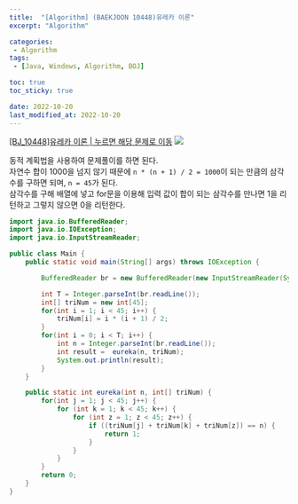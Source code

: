 ```yaml
---
title:  "[Algorithm] (BAEKJOON 10448)유레카 이론"
excerpt: "Algorithm"

categories:
 - Algorithm
tags:
 - [Java, Windows, Algorithm, BOJ]

toc: true
toc_sticky: true

date: 2022-10-20
last_modified_at: 2022-10-20
---
```


[[BJ_10448]유레카 이론 | 누르면 해당 문제로 이동](https://www.acmicpc.net/problem/10448)
![](https://user-images.githubusercontent.com/77063888/198117382-ebc874b7-b9b3-447f-bf4e-d30e8a34b25e.png)

동적 계획법을 사용하여 문제풀이를 하면 된다.<br>
자연수 합이 1000을 넘지 않기 때문에 `n * (n + 1) / 2 = 1000`이 되는 만큼의 삼각수를 구하면 되며, `n = 45`가 된다. <br>
삼각수를 구해 배열에 넣고 for문을 이용해 입력 값이 합이 되는 삼각수를 만나면 1을 리턴하고 그렇지 않으면 0을 리턴한다.

```java
import java.io.BufferedReader;
import java.io.IOException;
import java.io.InputStreamReader;

public class Main {
    public static void main(String[] args) throws IOException {

        BufferedReader br = new BufferedReader(new InputStreamReader(System.in));

        int T = Integer.parseInt(br.readLine());
        int[] triNum = new int[45];
        for(int i = 1; i < 45; i++) {
            triNum[i] = i * (i + 1) / 2;
        }
        for(int i = 0; i < T; i++) {
            int n = Integer.parseInt(br.readLine());
            int result =  eureka(n, triNum);
            System.out.println(result);
        }
    }

    public static int eureka(int n, int[] triNum) {
        for(int j = 1; j < 45; j++) {
            for (int k = 1; k < 45; k++) {
                for (int z = 1; z < 45; z++) {
                    if ((triNum[j] + triNum[k] + triNum[z]) == n) {
                        return 1;
                    }
                }
            }
        }
        return 0;
    }
}
```
